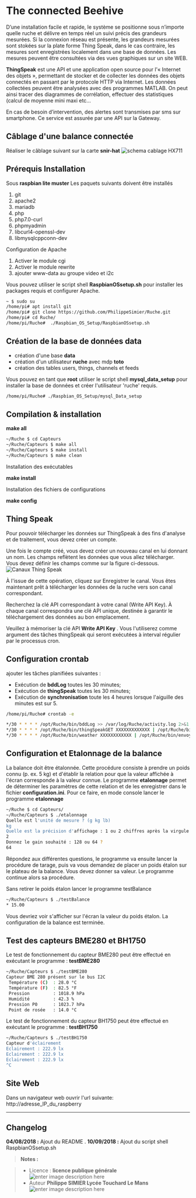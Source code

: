 ﻿# The connected Beehive 
D’une installation facile et rapide, le système se positionne sous n’importe quelle ruche et délivre en temps réel un suivi précis des grandeurs mesurées.  Si la connexion réseau est présente, les grandeurs mesurées sont stokées sur la plate forme Thing Speak,  dans le cas contraire, les mesures sont enregistrées localement dans une base de données. Les mesures peuvent être consultées via des vues graphiques sur un site WEB.

**ThingSpeak** est une API et une application open source pour l'« Internet des objets », permettant de stocker et de collecter les données des objets connectés en passant par le protocole HTTP via Internet. Les données collectées peuvent être analysées avec des programmes MATLAB. On peut ainsi tracer des diagrammes de corrélation, effectuer des statistiques (calcul de moyenne mini maxi etc...

En cas de besoin d’intervention, des alertes sont transmises par  sms sur  smartphone. Ce service est assurée par une API sur la Gateway.



## Câblage d'une balance connectée
Réaliser le câblage suivant sur la carte **snir-hat**
![schema cablage HX711](/html/images/snirHat.png)
 
## Prérequis Installation

Sous **raspbian lite muster** Les paquets suivants doivent être installés 

 1. git
 2. apache2
 2. mariadb
 3. php
 4. php7.0-curl
 4. phpmyadmin
 5. libcurl4-openssl-dev
 6. libmysqlcppconn-dev

Configuration de Apache

 1. Activer le module cgi
 2. Activer le module rewrite
 2. ajouter www-data au groupe video et i2c
 
Vous pouvez utiliser le script shell **RaspbianOSsetup.sh** pour installer les packages requis et configurer Apache. 
```bash
~ $ sudo su
/home/pi# apt install git
/home/pi# git clone https://github.com/PhilippeSimier/Ruche.git
/home/pi# cd Ruche/
/home/pi/Ruche#  ./Raspbian_OS_Setup/RaspbianOSsetup.sh
```
## Création de la base de données data

 - création d'une base **data**
 - création d'un utilisateur **ruche** avec mdp **toto**
 - création des tables users, things, channels et feeds
 
Vous pouvez  en tant que **root** utiliser le script shell **mysql_data_setup** pour installer la base de données  et créer l'utilisateur 'ruche' requis.

```bash
/home/pi/Ruche# ./Raspbian_OS_Setup/mysql_Data_setup
```
 
## Compilation & installation 

 **make  all** 
```bash
~/Ruche $ cd Capteurs
~/Ruche/Capteurs $ make all
~/Ruche/Capteurs $ make install
~/Ruche/Capteurs $ make clean
```
Installation des exécutables

**make install**

Installation des fichiers de configurations

**make config**

## Thing Speak

Pour pouvoir télécharger les données sur ThingSpeak à des fins d'analyse et de traitement, vous devez créer un compte.

Une fois le compte créé, vous devez créer un nouveau canal en lui donnant un nom.
Les champs reflètent les données que vous allez télécharger.  
Vous devez définir les champs  comme sur la figure ci-dessous. 
![Canaux Thing Speak](/Canal_Thing_Speak.png)

À l'issue de cette opération, cliquez sur Enregistrer le canal.  Vous êtes maintenant prêt à télécharger les données de la ruche vers son canal correspondant.

Recherchez la clé API correspondant à votre canal (Write API Key).
À chaque canal correspondra une clé API unique, destinée à garantir le téléchargement des données au bon emplacement.

Veuillez à mémoriser la clé API **Write API Key** . Vous l'utiliserez comme argument des tâches thingSpeak qui seront exécutées à interval régulier par le processus cron.

## Configuration **crontab**
ajouter les tâches planifiées suivantes :

 - Exécution de **bddLog** toutes les 30 minutes;
 - Exécution de **thingSpeak** toutes les 30 minutes;
 - Exécution de **synchronisation** toute les 4 heures lorsque l'aiguille des minutes est sur 5. 

```bash
/home/pi/Ruche# crontab -e

*/30 * * * * /opt/Ruche/bin/bddLog >> /var/log/Ruche/activity.log 2>&1
*/30 * * * * /opt/Ruche/bin/thingSpeakGET XXXXXXXXXXXXX | /opt/Ruche/bin/envoyerURL >> /var/log/Ruche/activity.log 2>&1
*/30 * * * * /opt/Ruche/bin/weather XXXXXXXXXXXX | /opt/Ruche/bin/envoyerURL >> /var/log/Ruche/activity.log 2>&1


```
## Configuration et Etalonnage de la **balance**

La balance doit être étalonnée. Cette procédure consiste à prendre un poids connu (p. ex. 5 kg) et d'établir la relation pour que la valeur affichée à l'écran corresponde à la valeur connue.
Le programme **etalonnage** permet de déterminer les paramètres de cette relation et de les enregistrer dans le fichier **configuration.ini**.
Pour ce faire, en mode console lancer le programme **etalonnage**
```bash
~/Ruche $ cd Capteurs/
~/Ruche/Capteurs $ ./etalonnage
Quelle est l'unité de mesure ? (g kg lb)
kg
Quelle est la précision d'affichage : 1 ou 2 chiffres après la virgule
2
Donnez le gain souhaité : 128 ou 64 ? 
64

```
Répondez aux différentes questions, le programme va ensuite lancer la procédure de tarage, puis va vous demandez de placer un poids étalon sur le plateau de la balance.  Vous devez donner sa valeur. Le programme continue alors sa procédure.

Sans retirer le poids étalon lancer le programme testBalance
```bash
~/Ruche/Capteurs $ ./testBalance
* 15.00
```
Vous devriez voir s'afficher sur l'écran la valeur du poids étalon.
La configuration de la balance est terminée.

## Test des capteurs BME280 et BH1750
Le test de fonctionnement du capteur BME280 peut être effectué en exécutant le programme : **testBME280**
```bash
~/Ruche/Capteurs $ ./testBME280 
Capteur BME 280 présent sur le bus I2C
 Température (C)  : 28.0 °C
 Température (F)  : 82.5 °F
 Pression         : 1018.9 hPa
 Humidité         : 42.3 %
 Pression P0      : 1023.7 hPa
 Point de rosée   : 14.0 °C

```
Le test de fonctionnement du capteur BH1750 peut être effectué en exécutant le programme : **testBH1750**

```bash
~/Ruche/Capteurs $ ./testBH1750
Capteur d'éclairement
Eclairement : 222.9 lx
Eclairement : 222.9 lx
Eclairement : 222.9 lx
^C
```
 
 

## Site Web

Dans un navigateur web ouvrir l'url suivante: 
http://adresse_IP_du_raspberry


--------

  



## Changelog

 **04/08/2018 :** Ajout du README . 
 **10/09/2018 :** Ajout du  script shell RaspbianOSsetup.sh
 
> **Notes :**


> - Licence : **licence publique générale** ![enter image description here](https://img.shields.io/badge/licence-GPL-green.svg)
> - Auteur **Philippe SIMIER Lycée Touchard Le Mans**
>  ![enter image description here](https://img.shields.io/badge/built-passing-green.svg)
<!-- TOOLBOX 

Génération des badges : https://shields.io/
Génération de ce fichier : https://stackedit.io/editor#



